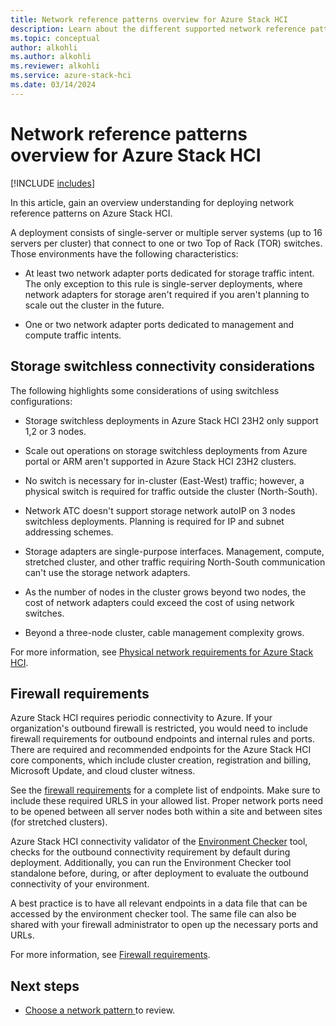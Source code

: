 ```yaml
---
title: Network reference patterns overview for Azure Stack HCI
description: Learn about the different supported network reference patterns for Azure Stack HCI.
ms.topic: conceptual
author: alkohli
ms.author: alkohli
ms.reviewer: alkohli
ms.service: azure-stack-hci
ms.date: 03/14/2024
---
```


# Network reference patterns overview for Azure Stack HCI

[!INCLUDE [includes](../../includes/hci-applies-to-23h2-22h2.md)]

In this article, gain an overview understanding for deploying network reference patterns on Azure Stack HCI.

A deployment consists of single-server or multiple server systems (up to 16 servers per cluster) that connect to one or two Top of Rack (TOR) switches. Those environments have the following characteristics:

- At least two network adapter ports dedicated for storage traffic intent. The only exception to this rule is single-server deployments, where network adapters for storage aren't required if you aren't planning to scale out the cluster in the future.

- One or two network adapter ports dedicated to management and compute traffic intents.

## Storage switchless connectivity considerations

The following highlights some considerations of using switchless configurations:

- Storage switchless deployments in Azure Stack HCI 23H2 only support 1,2 or 3 nodes.

- Scale out operations on storage switchless deployments from Azure portal or ARM aren't supported in Azure Stack HCI 23H2 clusters.  

- No switch is necessary for in-cluster (East-West) traffic; however, a physical switch is required for traffic outside the cluster (North-South).

- Network ATC doesn't support storage network autoIP on 3 nodes switchless deployments. Planning is required for IP and subnet addressing schemes.

- Storage adapters are single-purpose interfaces. Management, compute, stretched cluster, and other traffic requiring North-South communication can't use the storage network adapters.

- As the number of nodes in the cluster grows beyond two nodes, the cost of network adapters could exceed the cost of using network switches.

- Beyond a three-node cluster, cable management complexity grows.

For more information, see [Physical network requirements for Azure Stack HCI](../concepts/physical-network-requirements.md).

## Firewall requirements

Azure Stack HCI requires periodic connectivity to Azure. If your organization's outbound firewall is restricted, you would need to include firewall requirements for outbound endpoints and internal rules and ports. There are required and recommended endpoints for the Azure Stack HCI core components, which include cluster creation, registration and billing, Microsoft Update, and cloud cluster witness.

See the [firewall requirements](/azure-stack/hci/concepts/firewall-requirements?tabs=allow-table) for a complete list of endpoints. Make sure to include these required URLS in your allowed list. Proper network ports need to be opened between all server nodes both within a site and between sites (for stretched clusters).

Azure Stack HCI connectivity validator of the [Environment Checker](https://www.powershellgallery.com/packages/AzStackHci.EnvironmentChecker/0.2.3-preview) tool, checks for the outbound connectivity requirement by default during deployment. Additionally, you can run the Environment Checker tool standalone before, during, or after deployment to evaluate the outbound connectivity of your environment.

A best practice is to have all relevant endpoints in a data file that can be accessed by the environment checker tool. The same file can also be shared with your firewall administrator to open up the necessary ports and URLs.

For more information, see [Firewall requirements](/azure-stack/hci/concepts/firewall-requirements?tabs=allow-table).

## Next steps

- [Choose a network pattern ](choose-network-pattern.md) to review.
